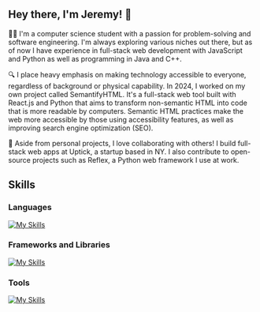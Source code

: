 ## Hey there, I'm Jeremy! 👋

👨‍💻 I'm a computer science student with a passion for problem-solving and software engineering. I'm always exploring various niches out there, but as of now I have experience in full-stack web development with JavaScript and Python as well as programming in Java and C++.

🔍 I place heavy emphasis on making technology accessible to everyone, regardless of background or physical capability. In 2024, I worked on my own project called SemantifyHTML. It's a full-stack web tool built with React.js and Python that aims to transform non-semantic HTML into code that is more readable by computers. Semantic HTML practices make the web more accessible by those using accessibility features, as well as improving search engine optimization (SEO).

🤝 Aside from personal projects, I love collaborating with others! I build full-stack web apps at Uptick, a startup based in NY. I also contribute to open-source projects such as Reflex, a Python web framework I use at work. 

## Skills
### Languages
[![My Skills](https://skillicons.dev/icons?i=py,js,ts,html,css,java,cpp)](https://skillicons.dev)
### Frameworks and Libraries
[![My Skills](https://skillicons.dev/icons?i=react,fastapi,flask)](https://skillicons.dev)
### Tools
[![My Skills](https://skillicons.dev/icons?i=postgres,mongodb,redis,docker)](https://skillicons.dev)
